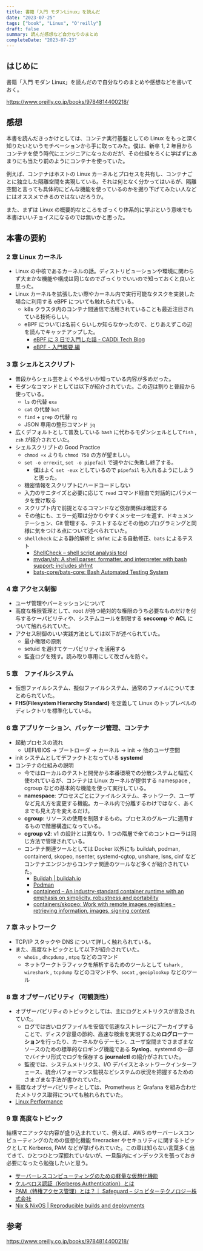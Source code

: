 ```yaml
---
title: 書籍「入門 モダンLinux」を読んだ
date: "2023-07-25"
tags: ["book", "Linux", "O'reilly"]
draft: false
summary: 読んだ感想など自分なりのまとめ
completeDate: "2023-07-23"
---
```


## はじめに

書籍「入門 モダン Linux」を読んだので自分なりのまとめや感想などを書いておく。

https://www.oreilly.co.jp/books/9784814400218/

## 感想

本書を読んだきっかけとしては、コンテナ実行基盤としての Linux をもっと深く知りたいというモチベーションから手に取ってみた。僕は、新卒 1, 2 年目からコンテナを使う時代にエンジニアになったのだが、その仕組をろくに学ばずにあまりにも当たり前のようにコンテナを使っていた。

例えば、コンテナはホストの Linux カーネルとプロセスを共有し、コンテナごとに独立した隔離空間を実現している。それは何となく分かってはいるが、隔離空間と言っても具体的にどんな機能を使っているのかを掘り下げてみたい人などにはオススメできるのではないだろうか。

また、まずは Linux の概要的なところをざっくり体系的に学ぶという意味でも本書はいいチョイスになるのでは無いかと思った。

## 本書の要約

### 2 章 Linux カーネル

- Linux の中核であるカーネルの話。ディストリビューションや環境に関わらず大まかな機能や構成は同じなのでざっくりでいいので知っておくと良いと思った。
- Linux カーネルを拡張したい際やカーネル内で実行可能なタスクを実装した場合に利用する eBPF についても触れられている。
  - k8s クラスタ内のコンテナ間通信で活用されていることも最近注目されている技術らしい。
  - eBPF については名前くらいしか知らなかったので、とりあえずこの辺を読んでキャッチアップした。
    - [eBPF に 3 日で入門した話 \- CADDi Tech Blog](https://caddi.tech/archives/3880)
    - [eBPF \- 入門概要 編](https://zenn.dev/hidenori3/articles/e1352e8cfeb2af)

### 3 章 シェルとスクリプト

- 普段からシェル芸をよくやるせいか知っている内容が多めだった。
- モダンなコマンドとしては以下が紹介されていた。この辺は割りと普段から使っている。
  - `ls` の代替 `exa`
  - `cat` の代替 `bat`
  - `find` + `grep` の代替 `rg`
  - JSON 専用の整形コマンド `jq`
- 広くデフォルトとして普及している `bash` に代わるモダンシェルとして`fish` , `zsh` が紹介されていた。
- シェルスクリプトの Good Practice
  - `chmod +x` よりも `chmod 750` の方が望ましい。
  - `set -o errexit`, `set -o pipefail` で速やかに失敗し終了する。
    - 僕はよく `set -eux` としているので `pipefail` も入れるようにしようと思った。
  - 機密情報をスクリプトにハードコードしない
  - 入力のサニタイズと必要に応じて `read` コマンド経由で対話的にパラメータを受け取る
  - スクリプト内で前提となるコマンドなど依存関係は確認する
  - その他にも、エラー処理は分かりやすくメッセージを返す、ドキュメンテーション、Git 管理する、テストするなどその他のプログラミングと同様に気をつける点について述べられていた。
  - `shellcheck` による静的解析と `shfmt` による自動修正、`bats` によるテスト
    - [ShellCheck – shell script analysis tool](https://www.shellcheck.net/)
    - [mvdan/sh: A shell parser, formatter, and interpreter with bash support; includes shfmt](https://github.com/mvdan/sh)
    - [bats\-core/bats\-core: Bash Automated Testing System](https://github.com/bats-core/bats-core)

### 4 章 アクセス制御

- ユーザ管理やパーミッションについて
- 高度な権限管理として、root が持つ絶対的な権限のうち必要なものだけを付与するケーパビリティや、システムコールを制限する **seccomp** や **ACL** について触れられていた。
- アクセス制御のいい実践方法としては以下が述べられていた。
  - 最小権限の原則
  - setuid を避けてケーパビリティを活用する
  - 監査ログを残す。読み取り専用にして改ざんを防ぐ。

### 5 章　ファイルシステム

- 仮想ファイルシステム、擬似ファイルシステム、通常のファイルについてまとめられていた。
- **FHS(Filesystem Hierarchy Standard)** を定義して Linux のトップレベルのディレクトリを標準化している。

### 6 章 アプリケーション、パッケージ管理、コンテナ

- 起動プロセスの流れ
  - UEFI/BIOS → ブートローダ → カーネル → init → 他のユーザ空間
- init システムとしてデファクトとなっている **systemd**
- コンテナの仕組みの説明
  - 今ではローカルのテストと開発から本番環境での分散システムと幅広く使われているが、コンテナは Linux カーネルが提供する namespace , cgroup などの基本的な機能を使って実行している。
  - **namespace**: プロセスごとにファイルシステム、ネットワーク、ユーザなど見え方を変更する機能。カーネル内で分離するわけではなく、あくまでも見え方を変えるだけ。
  - **cgroup**: リソースの使用を制限するもの。プロセスのグループに適用するもので階層構造になっている。
  - **cgroup v2**: v1 の設計とは異なり、1 つの階層で全てのコントローラは同じ方法で管理されている。
  - コンテナ関連ツールとしては Docker 以外にも buildah, podman, containerd, skopeo, nsenter, systemd-cgtop, unshare, lsns, cinf などコンテナエンジンからコンテナ関連のツールなど多くが紹介されていた。
    - [Buildah \| buildah\.io](https://buildah.io/)
    - [Podman](https://podman.io/)
    - [containerd – An industry\-standard container runtime with an emphasis on simplicity, robustness and portability](https://containerd.io/)
    - [containers/skopeo: Work with remote images registries \- retrieving information, images, signing content](https://github.com/containers/skopeo)

### 7 章 ネットワーク

- TCP/IP スタックや DNS について詳しく触れられている。
- また、高度なトピックとして以下が紹介されていた。
  - `whois` , `dhcpdump` , `ntpq` などのコマンド
  - ネットワークトラフィックを解析するためのツールとして `tshark` , `wireshark` , `tcpdump` などのコマンドや、`socat` , `geoiplookup` などのツール

### 8 章 オブザーバビリティ（可観測性）

- オブザーバビリティのトピックとしては、主にログとメトリクスが言及されていた。
  - ログでは古いログファイルを安価で低速なストレージにアーカイブすることで、ディスク容量の節約、高速な検索を実現するため**ログローテーション**を行ったり、カーネルからデーモン、ユーザ空間までさまざまなソースのための標準的なロギング機能である **Syslog**、systemd の一部でバイナリ形式でログを保存する **journalctl** の紹介がされていた。
  - 監視では、システムメトリクス、I/O デバイスとネットワークインターフェース、統合パフォーマンス監視などシステムの状況を把握するためのさまざまな手法が書かれていた。
- 高度なオブザーバビリティとしては、Prometheus と Grafana を組み合わせたメトリクス取得についても触れられていた。
- [Linux Performance](https://www.brendangregg.com/linuxperf.html)

### 9 章 高度なトピック

結構マニアックな内容が盛り込まれていて、例えば、AWS のサーバーレスコンピューティングのための仮想化機能 firecracker やセキュリティに関するトピックとして Kerberos, PAM などが挙げられていた。この章は知らない言葉多く出てきて、ひとつひとつ深掘れていないが、一旦脳内にインデックスを張っておき必要になったら勉強したいと思う。

- [サーバーレスコンピューティングのための軽量な仮想化機能](https://aws.amazon.com/jp/blogs/news/firecracker-lightweight-virtualization-for-serverless-computing/)
- [ケルベロス認証（Kerberos Authentication）とは](https://www.infraexpert.com/study/security18.html)
- [PAM（特権アクセス管理）とは？｜ Safeguard – ジュピターテクノロジー株式会社](https://www.jtc-i.co.jp/product/sps/pam.html)
- [Nix & NixOS \| Reproducible builds and deployments](https://nixos.org/)

## 参考

https://www.oreilly.co.jp/books/9784814400218/

